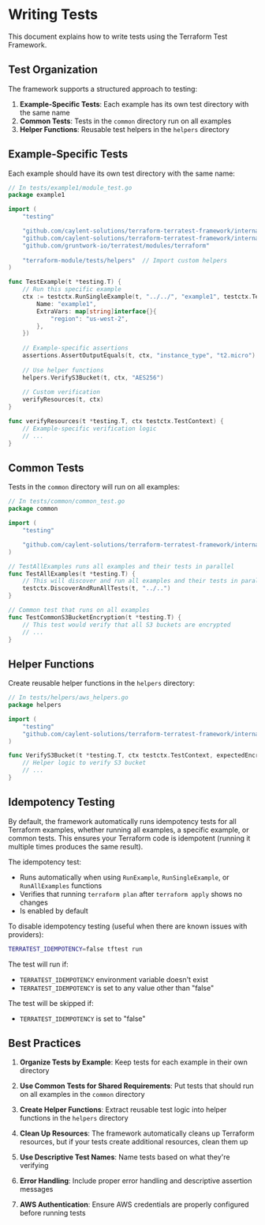# Writing Tests

This document explains how to write tests using the Terraform Test Framework.

## Test Organization

The framework supports a structured approach to testing:

1. **Example-Specific Tests**: Each example has its own test directory with the same name
2. **Common Tests**: Tests in the `common` directory run on all examples
3. **Helper Functions**: Reusable test helpers in the `helpers` directory

## Example-Specific Tests

Each example should have its own test directory with the same name:

```go
// In tests/example1/module_test.go
package example1

import (
	"testing"

	"github.com/caylent-solutions/terraform-terratest-framework/internal/assertions"
	"github.com/caylent-solutions/terraform-terratest-framework/internal/testctx"
	"github.com/gruntwork-io/terratest/modules/terraform"
	
	"terraform-module/tests/helpers"  // Import custom helpers
)

func TestExample(t *testing.T) {
	// Run this specific example
	ctx := testctx.RunSingleExample(t, "../../", "example1", testctx.TestConfig{
		Name: "example1",
		ExtraVars: map[string]interface{}{
			"region": "us-west-2",
		},
	})
	
	// Example-specific assertions
	assertions.AssertOutputEquals(t, ctx, "instance_type", "t2.micro")
	
	// Use helper functions
	helpers.VerifyS3Bucket(t, ctx, "AES256")
	
	// Custom verification
	verifyResources(t, ctx)
}

func verifyResources(t *testing.T, ctx testctx.TestContext) {
	// Example-specific verification logic
	// ...
}
```

## Common Tests

Tests in the `common` directory will run on all examples:

```go
// In tests/common/common_test.go
package common

import (
	"testing"

	"github.com/caylent-solutions/terraform-terratest-framework/internal/testctx"
)

// TestAllExamples runs all examples and their tests in parallel
func TestAllExamples(t *testing.T) {
	// This will discover and run all examples and their tests in parallel
	testctx.DiscoverAndRunAllTests(t, "../..")
}

// Common test that runs on all examples
func TestCommonS3BucketEncryption(t *testing.T) {
	// This test would verify that all S3 buckets are encrypted
	// ...
}
```

## Helper Functions

Create reusable helper functions in the `helpers` directory:

```go
// In tests/helpers/aws_helpers.go
package helpers

import (
	"testing"
	"github.com/caylent-solutions/terraform-terratest-framework/internal/testctx"
)

func VerifyS3Bucket(t *testing.T, ctx testctx.TestContext, expectedEncryption string) {
	// Helper logic to verify S3 bucket
	// ...
}
```

## Idempotency Testing

By default, the framework automatically runs idempotency tests for all Terraform examples, whether running all examples, a specific example, or common tests. This ensures your Terraform code is idempotent (running it multiple times produces the same result).

The idempotency test:
- Runs automatically when using `RunExample`, `RunSingleExample`, or `RunAllExamples` functions
- Verifies that running `terraform plan` after `terraform apply` shows no changes
- Is enabled by default

To disable idempotency testing (useful when there are known issues with providers):

```bash
TERRATEST_IDEMPOTENCY=false tftest run
```

The test will run if:
- `TERRATEST_IDEMPOTENCY` environment variable doesn't exist
- `TERRATEST_IDEMPOTENCY` is set to any value other than "false"

The test will be skipped if:
- `TERRATEST_IDEMPOTENCY` is set to "false"

## Best Practices

1. **Organize Tests by Example**: Keep tests for each example in their own directory

2. **Use Common Tests for Shared Requirements**: Put tests that should run on all examples in the `common` directory

3. **Create Helper Functions**: Extract reusable test logic into helper functions in the `helpers` directory

4. **Clean Up Resources**: The framework automatically cleans up Terraform resources, but if your tests create additional resources, clean them up

5. **Use Descriptive Test Names**: Name tests based on what they're verifying

6. **Error Handling**: Include proper error handling and descriptive assertion messages

7. **AWS Authentication**: Ensure AWS credentials are properly configured before running tests